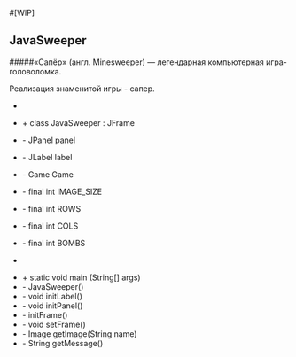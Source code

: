 #[WIP]
## JavaSweeper
#####«Сапёр» (англ. Minesweeper) — легендарная компьютерная игра-головоломка.
 
 Реализация знаменитой игры - сапер. 
 
 -
 * \+ class JavaSweeper : JFrame
 
 * \- JPanel panel 
 * \- JLabel label
 * \- Game Game
 * \- final int IMAGE_SIZE
 * \- final int ROWS
 * \- final int COLS
 * \- final int BOMBS
 
 
 -
 * \+ static void main (String[] args)
 * \- JavaSweeper()
 * \- void initLabel()
 * \- void initPanel()
 * \- initFrame()
 * \- void setFrame()
 * \- Image getImage(String name)
 * \- String getMessage()
  
 
 